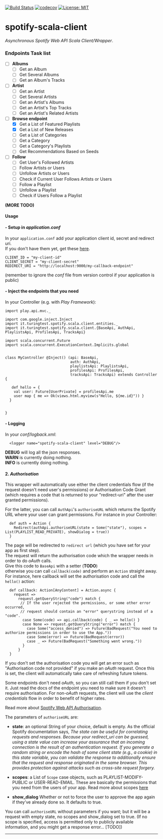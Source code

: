 [![Build Status](https://travis-ci.org/bartholomews/spotify-scala-client.svg?branch=master)](https://travis-ci.org/bartholomews/spotify-scala-client)
[![codecov](https://codecov.io/gh/bartholomews/spotify-scala-client/branch/master/graph/badge.svg)](https://codecov.io/gh/bartholomews/spotify-scala-client)
[![License: MIT](https://img.shields.io/badge/License-MIT-blue.svg)](https://github.com/bartholomews/spotify-scala-client/blob/master/LICENSE)

# spotify-scala-client
*Asynchronous Spotify Web API Scala Client/Wrapper*.
 
### Endpoints Task list
 
- [ ] **Albums**
    - [ ] Get an Album
    - [ ] Get Several Albums
    - [ ] Get an Album's Tracks
- [ ] **Artist**
    - [ ] Get an Artist
    - [ ] Get Several Artists
    - [ ] Get an Artist's Albums
    - [ ] Get an Artist's Top Tracks
    - [ ] Get an Artist's Related Artists
- [ ] **Browse endpoint**
    - [x] Get a List of Featured Playlists
    - [x] Get a List of New Releases
    - [ ] Get a List of Categories
    - [ ] Get a Category
    - [ ] Get a Category's Playlists
    - [ ] Get Recommendations Based on Seeds
- [ ] **Follow**
    - [ ] Get User's Followed Artists
    - [ ] Follow Artists or Users
    - [ ] Unfollow Artists or Users
    - [ ] Check if Current User Follows Artists or Users
    - [ ] Follow a Playlist
    - [ ] Unfollow a Playlist
    - [ ] Check if Users Follow a Playlist

**(MORE TODO)**

#### Usage

#### - Setup in *application.conf*

In your `application.conf` add your application client id, secret and redirect uri.  
If you don't have them yet, get these [here](https://developer.spotify.com/my-applications/#!/).
```
CLIENT_ID = "my-client-id"  
CLIENT_SECRET = "my-client-secret"  
REDIRECT_URI = "http://localhost:9000/my-callback-endpoint"
```
(remember to ignore the *conf* file from version control if your application is public)

#### - Inject the endpoints that you need

In your Controller (e.g. with *Play Framework*):

```
import play.api.mvc._  

import com.google.inject.Inject
import it.turingtest.spotify.scala.client.entities._
import it.turingtest.spotify.scala.client.{BaseApi, AuthApi, PlaylistsApi, ProfilesApi, TracksApi}
 
import scala.concurrent.Future  
import scala.concurrent.ExecutionContext.Implicits.global

 
class MyController @Inject() (api: BaseApi,
                              auth: AuthApi,
                              playlistsApi: PlaylistsApi,
                              profilesApi: ProfilesApi,
                              tracksApi: TracksApi) extends Controller {

   def hello = {
    val user: Future[UserPrivate] = profilesApi.me 
    user map { me => Ok(views.html.myview(s"Hello, ${me.id}")) }
  }
 
  
}

```

#### - Logging

In your *conf/logback.xml*:

```
  <logger name="spotify-scala-client" level="DEBUG"/>

```

**DEBUG** will log all the json responses.  
**WARN** is currently doing nothing.  
**INFO** is currently doing nothing.

#### 2. ***Authorisation***


This wrapper will automatically use either the client credentials flow (if the request doesn't 
need user's permissions) or Authorisation Code Grant (which requires
 a code that is returned to your "redirect-uri" after the user granted permissions).   

For the latter, you can call `AuthApi`'s `authoriseURL` which returns the Spotify URL
where your user can grant permissions. For instance in your Controller:
```
  def auth = Action {
    Redirect(authApi.authoriseURL(state = Some("state"), scopes = List(PLAYLIST_READ_PRIVATE), showDialog = true))
  }
```

The page will be redirected to `redirect url` (which you have set
for your app as first step).  
The request will return the authorisation code
which the wrapper needs in order to do *oAuth* calls.  
Give this code to `BaseApi` with a setter (**TODO**)  
otherwise you can call `callback(code)` and perform an `Action` straight away.
For instance, here callback will set the authorisation code and call the `hello()` action:

```
  def callback: Action[AnyContent] = Action.async {
    request =>
      request.getQueryString("code") match {
       // If the user rejected the permissions, or some other error occurred,
       // request should contain an "error" querystring instead of a "code".
        case Some(code) => api.callback(code) { _ => hello() }
        case None => request.getQueryString("error") match {
          case Some("access_denied") => Future(BadRequest("You need to authorize permissions in order to use the App."))
          case Some(error) => Future(BadRequest(error))
          case _ => Future(BadRequest("Something went wrong."))
        }
      }
  }

```

If you don't set the authorisation code you will get an error such as "Authorisation code not provided" 
if you make an *oAuth* request. Once this is set, the client will automatically take care 
of refreshing future tokens.  

Some endpoints don't need *oAuth*, so you can still call them if you don't set it.
Just read the docs of the endpoint you need to make sure it doesn't require authorisation.
For non-*oAuth* requests, the client will use the *client credentials* flow in order to
benefit of higher rates.

Read more about [Spotify Web API Authorisation](https://developer.spotify.com/web-api/authorization-guide/).

The parameters of `authoriseURL` are:
+ **state**: an optional String of your choice, default is empty. As the official Spotify documentation says, 
*The state can be useful for correlating requests and responses. 
Because your redirect_uri can be guessed, using a state value can increase your assurance 
that an incoming connection is the result of an authentication request. 
If you generate a random string or encode the hash of some client state (e.g., a cookie) 
in this state variable, you can validate the response to additionally ensure that the 
request and response originated in the same browser. This provides protection against 
attacks such as cross-site request forgery.*

+ **scopes**: a List of `Scope` case objects, such as PLAYLIST-MODIFY-PUBLIC or USER-READ-EMAIL.
  These are basically the permissions that you need from the users of your app. Read more about scopes [here](https://developer.spotify.com/web-api/using-scopes/)
    
+ **show_dialog** Whether or not to force the user to approve the app again if they’ve already done so.
It defaults to true.

You can call `authoriseURL` without parameters 
if you want; but it will be a request with empty state, no scopes and show_dialog set to true.
(If no scope is specified, access is permitted only to publicly available information, and you
might get a response error... [TODO])

***